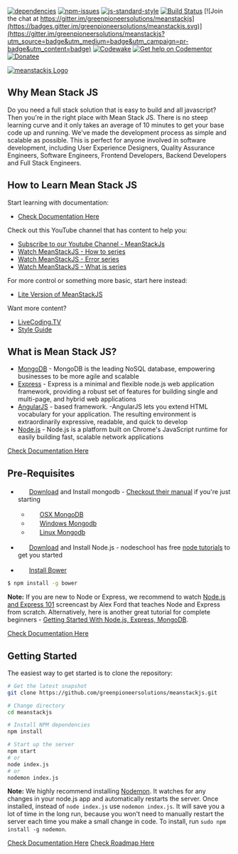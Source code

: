 [![dependencies](https://david-dm.org/greenpioneersolutions/meanstackjs.svg)](https://david-dm.org/greenpioneersolutions/meanstackjs)
[![npm-issues](https://img.shields.io/github/issues/greenpioneersolutions/meanstackjs.svg)](https://github.com/greenpioneersolutions/meanstackjs/issues)
[![js-standard-style](https://img.shields.io/badge/code%20style-standard-brightgreen.svg)](http://standardjs.com/)
[![Build Status](https://travis-ci.org/greenpioneersolutions/meanstackjs.svg?branch=master)](https://travis-ci.org/greenpioneersolutions/meanstackjs)
[![Join the chat at https://gitter.im/greenpioneersolutions/meanstackjs](https://badges.gitter.im/greenpioneersolutions/meanstackjs.svg)](https://gitter.im/greenpioneersolutions/meanstackjs?utm_source=badge&utm_medium=badge&utm_campaign=pr-badge&utm_content=badge)
[![Codewake](https://www.codewake.com/badges/codewake2.svg)](https://www.codewake.com/p/meanstackjs)
[![Get help on Codementor](https://cdn.codementor.io/badges/get_help_github.svg)](https://www.codementor.io/jasonhumphrey?utm_source=github&utm_medium=button&utm_term=jasonhumphrey&utm_campaign=github)
[![Donatee](https://img.shields.io/badge/paypal-donate-blue.svg)](https://paypal.me/greenpioneer)

[![meanstackjs Logo](http://meanstackjs.com/images/logo/header3x.png)](http://meanstackjs.com/)



Why Mean Stack JS
-----------------

Do you need a full stack solution that is easy to build and all javascript?  Then you're in the right place with Mean Stack JS. There is no steep learning curve and it only takes an average of 10 minutes to get your base code up and running.  We've made the development process as simple and scalable as possible. This is perfect for anyone involved in software development, including User Experience Designers, Quality Assurance Engineers, Software Engineers, Frontend Developers, Backend Developers and Full Stack Engineers.


How to Learn Mean Stack JS
-----------------
Start learning with documentation:
* [Check Documentation Here](https://github.com/greenpioneersolutions/meanstackjs/wiki)

Check out this YouTube channel that has content to help you:
* [Subscribe to our Youtube Channel - MeanStackJs](https://www.youtube.com/channel/UC5lpSv5tNowgWxC9crTl97g)
* [Watch MeanStackJS - How to series](https://www.youtube.com/playlist?list=PLhJ-Q2setTdqgwW6U39s_oMAehgtXa15O)
* [Watch MeanStackJS - Error series](https://www.youtube.com/playlist?list=PLhJ-Q2setTdr19ha6bx7jt6Bu2RCM5c5_)
* [Watch MeanStackJS - What is series](https://www.youtube.com/playlist?list=PLhJ-Q2setTdpkHfA-mDMSjl4Wv-trKlY8)

For more control or something more basic, start here instead:
* [Lite Version of MeanStackJS](https://github.com/greenpioneersolutions/meanstackjs-lite)


Want more content?
* [LiveCoding.TV](https://www.livecoding.tv/greenpioneer/)
* [Style Guide](https://github.com/greenpioneersolutions/gps-style-guide)


What is Mean Stack JS?
-----------------

- [MongoDB](https://www.mongodb.org/) - MongoDB is the leading NoSQL database, empowering businesses to be more agile and scalable
- [Express](http://expressjs.com/) - Express is a minimal and flexible node.js web application framework, providing a robust set of features for building single and multi-page, and hybrid web applications
- [AngularJS](https://angularjs.org/) - based framework. -AngularJS lets you extend HTML vocabulary for your application. The resulting environment is extraordinarily expressive, readable, and quick to develop
- [Node.js](http://www.nodejs.org/) - Node.js is a platform built on Chrome's JavaScript runtime for easily building fast, scalable network applications

[Check Documentation Here](https://github.com/greenpioneersolutions/meanstackjs/wiki)

Pre-Requisites
-------------

- <img src="https://www.mongodb.com/assets/global/favicon-bf23af61025ab0705dc84c3315c67e402d30ed0cba66caff15de0d57974d58ff.ico" height="17">&nbsp; [Download](https://www.mongodb.org/downloads) and Install mongodb - <a href="https://docs.mongodb.org/manual/">Checkout their manual</a> if you're just starting
  - <img src="http://deluge-torrent.org/images/apple-logo.gif" height="17">&nbsp; [OSX MongoDB](https://docs.mongodb.org/manual/tutorial/install-mongodb-on-os-x/)
  - <img src="http://dc942d419843af05523b-ff74ae13537a01be6cfec5927837dcfe.r14.cf1.rackcdn.com/wp-content/uploads/windows-8-50x50.jpg" height="17">&nbsp; [Windows Mongodb](https://docs.mongodb.org/manual/tutorial/install-mongodb-on-windows/)
  - <img src="https://lh5.googleusercontent.com/-2YS1ceHWyys/AAAAAAAAAAI/AAAAAAAAAAc/0LCb_tsTvmU/s46-c-k/photo.jpg" height="17">&nbsp; [Linux Mongodb](https://docs.mongodb.org/manual/administration/install-on-linux/)
- <img src="https://nodejs.org/static/apple-touch-icon.png" height="17">&nbsp; [Download](http://nodejs.org) and Install Node.js  - nodeschool has free <a href=" http://nodeschool.io/#workshoppers">node tutorials</a> to get you started

- <img src="http://bower.io/img/bower-logo.png" height="17">&nbsp; [Install Bower](http://bower.io/)
```bash
$ npm install -g bower
```

**Note:** If you are new to Node or Express, we recommend to watch
[Node.js and Express 101](https://www.youtube.com/watch?v=BN0JlMZCtNU)
screencast by Alex Ford that teaches Node and Express from scratch. Alternatively,
here is another great tutorial for complete beginners - [Getting Started With Node.js, Express, MongoDB](http://cwbuecheler.com/web/tutorials/2013/node-express-mongo/).

[Check Documentation Here](https://github.com/greenpioneersolutions/meanstackjs/wiki)

Getting Started
---------------

The easiest way to get started is to clone the repository:

```bash
# Get the latest snapshot
git clone https://github.com/greenpioneersolutions/meanstackjs.git

# Change directory
cd meanstackjs

# Install NPM dependencies
npm install

# Start up the server
npm start
# or
node index.js
# or
nodemon index.js
```

**Note:** We highly recommend installing [Nodemon](https://github.com/remy/nodemon).
It watches for any changes in your  node.js app and automatically restarts the
server. Once installed, instead of `node index.js` use `nodemon index.js`. It will
save you a lot of time in the long run, because you won't need to manually
restart the server each time you make a small change in code. To install, run
`sudo npm install -g nodemon`.

[Check Documentation Here](https://github.com/greenpioneersolutions/meanstackjs/wiki)
[Check Roadmap Here](https://github.com/greenpioneersolutions/meanstackjs/wiki/Roadmap)

[express]: <http://expressjs.com>
[AngularJS]: <http://angularjs.org>
[node.js]: <http://nodejs.org>
